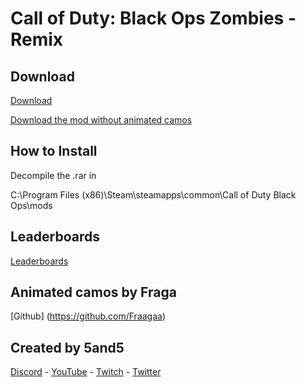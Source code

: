 # Call of Duty: Black Ops Zombies - Remix

## Download

[Download](https://github.com/Fraagaa/BO1-Remix-with-animated-camos/releases/download/RemixWithCamos/RemixWithCamos.rar)


[Download the mod without animated camos](https://github.com/5and5/BO1-Remix/releases/download/v1.7.0/BO1-Remix.zip)

## How to Install

Decompile the .rar in 

  C:\Program Files (x86)\Steam\steamapps\common\Call of Duty Black Ops\mods

## Leaderboards

[Leaderboards](https://docs.google.com/spreadsheets/d/14oRX3aQFWWz5VaLz3B_nt_YOe-9zHf3HTQNuCU9Xqcs/)

## Animated camos by Fraga

[Github] (https://github.com/Fraagaa)

## Created by 5and5

[Discord](https://discord.gg/Z44Vnjd) - [YouTube](https://www.youtube.com/user/Zomb0s4life) - [Twitch](https://twitch.tv/5and5) - [Twitter](https://twitter.com/5and55)
